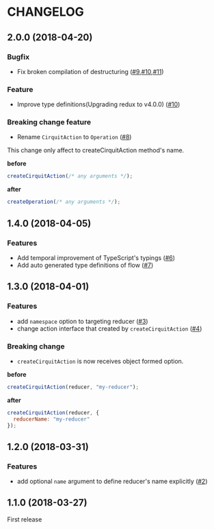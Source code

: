 # CHANGELOG

## 2.0.0 (2018-04-20)

### Bugfix

+ Fix broken compilation of destructuring ([#9](https://github.com/airtoxin/redux-cirquit/pull/9),[#10](https://github.com/airtoxin/redux-cirquit/pull/10),[#11](https://github.com/airtoxin/redux-cirquit/pull/11))

### Feature

+ Improve type definitions(Upgrading redux to v4.0.0) ([#10](https://github.com/airtoxin/redux-cirquit/pull/9))

### Breaking change feature

+ Rename `CirquitAction` to `Operation` ([#8](https://github.com/airtoxin/redux-cirquit/pull/8))

This change only affect to createCirquitAction method's name.

__before__

```js
createCirquitAction(/* any arguments */);
```

__after__

```js
createOperation(/* any arguments */);
```

## 1.4.0 (2018-04-05)

### Features

+ Add temporal improvement of TypeScript's typings ([#6](https://github.com/airtoxin/redux-cirquit/pull/6))
+ Add auto generated type definitions of flow ([#7](https://github.com/airtoxin/redux-cirquit/pull/7))

## 1.3.0 (2018-04-01)

### Features

+ add `namespace` option to targeting reducer ([#3](https://github.com/airtoxin/redux-cirquit/pull/3))
+ change action interface that created by `createCirquitAction` ([#4](https://github.com/airtoxin/redux-cirquit/pull/4))

### Breaking change

+ `createCirquitAction` is now receives object formed option.

__before__

```js
createCirquitAction(reducer, "my-reducer");
```

__after__

```js
createCirquitAction(reducer, {
  reducerName: "my-reducer"
});
```

## 1.2.0 (2018-03-31)

### Features

+ add optional `name` argument to define reducer's name explicitly ([#2](https://github.com/airtoxin/redux-cirquit/pull/2))

## 1.1.0 (2018-03-27)

First release
